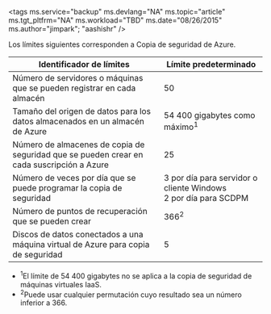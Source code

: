 <properties
   pageTitle="Tabla de límites de Copia de seguridad de Azure"
   description="Describe los límites del sistema para Copia de seguridad de Azure."
   services="backup"
   documentationCenter="NA"
   authors="Jim-Parker"
   manager="jwhit"
   editor="" />
<tags  ms.service="backup" ms.devlang="NA" ms.topic="article" ms.tgt_pltfrm="NA" ms.workload="TBD" ms.date="08/26/2015" ms.author="jimpark"; "aashishr" />


Los límites siguientes corresponden a Copia de seguridad de Azure.

| Identificador de límites | Límite predeterminado |
|---|---|
|Número de servidores o máquinas que se pueden registrar en cada almacén|50|
|Tamaño del origen de datos para los datos almacenados en un almacén de Azure|54 400 gigabytes como máximo<sup>1</sup>|
|Número de almacenes de copia de seguridad que se pueden crear en cada suscripción a Azure|25|
|Número de veces por día que se puede programar la copia de seguridad|3 por día para servidor o cliente Windows <br/> 2 por día para SCDPM|
|Número de puntos de recuperación que se pueden crear|366<sup>2</sup>|
|Discos de datos conectados a una máquina virtual de Azure para copia de seguridad|5|

- <sup>1</sup>El límite de 54 400 gigabytes no se aplica a la copia de seguridad de máquinas virtuales IaaS.
- <sup>2</sup>Puede usar cualquier permutación cuyo resultado sea un número inferior a 366.

<!---HONumber=Sept15_HO2-->